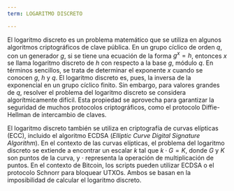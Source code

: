 ```yaml
---
term: LOGARITMO DISCRETO

---
```

El logaritmo discreto es un problema matemático que se utiliza en algunos algoritmos criptográficos de clave pública. En un grupo cíclico de orden $q$, con un generador $g$, si se tiene una ecuación de la forma $g^x = h$, entonces $x$ se llama logaritmo discreto de $h$ con respecto a la base $g$, módulo $q$. En términos sencillos, se trata de determinar el exponente $x$ cuando se conocen $g$, $h$ y $q$. El logaritmo discreto es, pues, la inversa de la exponencial en un grupo cíclico finito. Sin embargo, para valores grandes de $q$, resolver el problema del logaritmo discreto se considera algorítmicamente difícil. Esta propiedad se aprovecha para garantizar la seguridad de muchos protocolos criptográficos, como el protocolo Diffie-Hellman de intercambio de claves.

El logaritmo discreto también se utiliza en criptografía de curvas elípticas (ECC), incluido el algoritmo ECDSA (*Elliptic Curve Digital Signature Algorithm*). En el contexto de las curvas elípticas, el problema del logaritmo discreto se extiende a encontrar un escalar $k$ tal que $k \cdot G = K$, donde $G$ y $K$ son puntos de la curva, y $\cdot$ representa la operación de multiplicación de puntos. En el contexto de Bitcoin, los scripts pueden utilizar ECDSA o el protocolo Schnorr para bloquear UTXOs. Ambos se basan en la imposibilidad de calcular el logaritmo discreto.